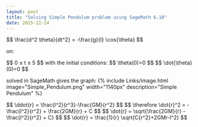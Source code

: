 ```yaml
---
layout: post
title: "Solving Simple Pendulum problem using SageMath 6.10"
date: 2015-12-24
---
```

<div>
$$ \frac{d^2 \theta}{dt^2} = -\frac{g}{l} \cos{\theta} $$
</div>

on:
<div>
$$ 0 &leq; t &leq; 5 $$
with the initial conditions:
$$ \theta(0)=0 $$
$$ \dot{\theta}(0)=0 $$

solved in SageMath gives the graph:
{% include Links/image.html image="Simple_Pendulum.png" width="1140px" description="Simple Pendulum" %}
</div>

<div>
$$ \ddot{r} = \frac{l^2}{r^3}-\frac{GM}{r^2} $$
$$ \therefore \dot{r}^2 = -\frac{l^2}{r^2} + \frac{2GM}{r} + C $$
$$ \dot{r} = \sqrt{\frac{2GM}{r} - \frac{l^2}{r^2} + C} $$
$$ \dot{r} = \frac{1}{r} \sqrt{C{r^2}+2GMr-l^2} $$
</div>
